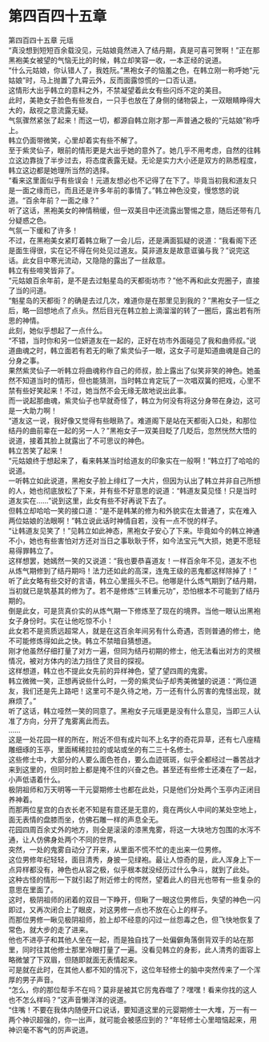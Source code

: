 # 第四百四十五章

第四百四十五章 元瑶\
“真没想到短短百余载没见，元姑娘竟然进入了结丹期，真是可喜可贺啊！”正在那黑袍美女被望的气恼无比的时候，韩立却笑容一收，一本正经的说道。\
“什么元姑娘，你认错人了，我姓阮。”黑袍女子的恼羞之色，在韩立刚一称呼她“元姑娘”时，马上抛置了九霄云外，反而面露惊慌的一口否认道。\
这情形大出乎韩立的意料之外，不禁凝望着此女有些闪烁不定的美目。\
此时，美艳女子脸色有些发白，一只手也放在了身侧的储物袋上，一双眼睛睁得大大的，敌视之意流露无疑。\
气氛骤然紧张了起来！而这一切，都源自韩立刚才那一声普通之极的“元姑娘”称呼上。\
韩立仍面带微笑，心里却着实有些不解了。\
至于紫灵仙子，眼前的情形更是大出乎她的意外了。她几乎不用考虑，自然的往韩立这边靠拢了半步过去，将态度表露无疑。无论是实力大小还是双方的熟悉程度，韩立这边都是她理所当然的选择。\
“看来这里面似乎有些误会！元道友想必也不记得了在下了。毕竟当初我和道友只是一面之缘而已，而且还是许多年前的事情了。”韩立神色没变，慢悠悠的说道。“百余年前？一面之缘？”\
听了这话，黑袍美女的神情稍缓，但一双美目中还流露出警惕之意，随后还带有几分疑惑之色。\
气氛一下缓和了许多！\
不过，在黑袍美女紧盯着韩立瞅了一会儿后，还是满面狐疑的说道：“我看阁下还是面生得很，实在记不得在何处见过道友。莫非道友是故意诓骗与我？”说完这话。此女目中寒光流动，又隐隐的露出了一丝敌意。\
韩立有些啼笑皆非了。\
“元姑娘百余年前，是不是去过魁星岛的天都街坊市？”他不再和此女兜圈子，直接了当的问道。\
“魁星岛的天都街？的确是去过几次，难道你是在那里见到我的？”黑袍女子一怔之后，略一回想地点了点头。然后目光在韩立脸上滴溜溜的转了一圈后，露出若有所思的神情。\
此刻，她似乎想起了一点什么。\
“不错，当时你和另一位妍道友在一起的，正好在坊市外面碰见了我和曲师叔。”说道曲魂之时，韩立面若有若无的瞅了紫灵仙子一眼，这女子可是知道曲魂是自己的分身之事。\
果然紫灵仙子一听韩立将曲魂称作自己的师叔，脸上露出了似笑非笑的神色。她虽然不知道当时的情形，但也能猜测，当时韩立肯定玩了一次唱双簧的把戏，心里不禁有些好笑起来！不过，她当然不会无缘无故地说出此事。\
而一说起那曲魂，紫灵仙子也早就奇怪了，韩立为何没有将这分身带在身边，这可是一大助力啊！\
“道友这一说，我好像又觉得有些眼熟了。难道阁下是站在天都街入口处，和那位结丹的曲前辈在一起的另一人？”黑袍女子一双美目眨了几眨后，忽然恍然大悟的说道，接着其脸上就露出了不可思议的神色。\
韩立苦笑了起来！\
“元姑娘终于想起来了，看来韩某当时给道友的印象实在一般啊！”韩立打了哈哈的说道。\
一听韩立如此说道，黑袍女子脸上绯红了一大片，但因为认出了韩立并非自己所想的人，她也彻底放松了下来，并有些不好意思的说道：“韩道友莫见怪！只是当时道友实在……”说到这里，此女有些不好再说下去了。\
但韩立却哈哈一笑的接口道：“是不是韩某的修为和外貌实在太普通了，实在难入两位姑娘的法眼啊！”韩立说此话时神情自若，没有一点不悦的样子。\
“让韩道友见笑了！”见韩立如此神态，黑袍女子安心了下来。毕竟如今的韩立神通不小，她也有些害怕对方还对当日之事耿耿于怀，如今法宝元气大损，她更不愿轻易得罪韩立了。\
这样想罢，她嫣然一笑的又说道：“我也要恭喜道友！一样百余年不见，道友不也从炼气期修到了结丹期吗！法力还如此的高深，连鬼王级的恶鬼都这样除掉了！”\
听了此女略有些交好的言语，韩立心里摇头不已。他哪是什么炼气期到了结丹期，当初就已是筑基其的修为了。若不是修炼“三转重元功”，恐怕根本不可能到了结丹期的。\
倒是此女，可是货真价实的从炼气期一下修炼至了现在的境界。当他一眼认出黑袍女子身份时。实在让他吃惊不小！\
此女若不是资质远超常人，就是在这百余年间另有什么奇遇，否则普通的修士，绝不可能修炼得如此之快。韩立不禁暗自猜想道。\
刚才他虽然仔细打量了对方一遍，但同为结丹初期的修士，他无法看出对方的灵根情况，被对方体内的法力挡住了灵目的探视。\
这样想道，韩立也不提此女先前的异样神色，望了望四周的鬼雾。\
韩立微微一笑，正想再说些什么时，一旁的紫灵仙子却秀美微皱的说道：“两位道友，我们还是先上路吧！这里可不是久待之地，万一还有什么厉害的鬼怪出现，就麻烦了。”\
听了这话，韩立哑然一笑的同意了。黑袍女子元瑶更是没有什么意见，当即三人认准了方向，分开了鬼雾离此而去。\
……\
这是一处花园一样的所在，附近不但有成片叫不上名字的奇花异草，还有七八座精雕细琢的玉亭，里面稀稀拉拉的或站或坐的有二三十名修士。\
这些修士中，大部分的人要么面色苍白，要么血迹斑斑，似乎全都经过一番苦战才来到这里的，但同时脸上都是掩不住的兴奋之色。甚至还有些修士还凑在了一起，小声低语着什么。\
极阴祖师和万天明等一干元婴期修士也都在此处，只是他们分处两个玉亭内正闭目养神着。\
而那两位星宫的白衣长老不知是有意还是无意的，竟在两伙人中间的某处空地上，面无表情的盘膝而坐，仿佛石雕一样的声息全无。\
花园四周百余丈外的地方，则全是滚滚的漆黑鬼雾，将这一大块地方包围的水泻不通，让人仿佛身处两个不同的世界。\
突然，一处的鬼雾自动分了开来，从里面不慌不忙的走出来一位男修。\
这位男修年纪轻轻，面目清秀，身披一见绿袍。最让人惊奇的是，此人浑身上下一点异样都没有，神色也从容之极，似乎根本就没经历过什么争斗，就到了此处。\
这种古怪的情形一下就引起了附近修士的愕然，望着此人的目光也带有一些复杂的意思在里面了。\
这时，极阴祖师的闭着的双目一下睁开，但瞅了一眼这位男修后，失望的神色一闪即过，又再次闭合上了眼皮，对这男修一点也不放在心上的样子。\
而那位男修一瞅见极阴祖师，脸上却不经意的闪过一丝怨毒之色，但飞快地恢复了常色，就大步的走了进来。\
他也不进亭子和其他人坐在一起，而是独自找了一处偏僻角落倒背双手的站在那里，同时往其他修士那里冷眼打量了一遍。没看见韩立的身影，此人清秀的面容上略微皱了下双眉，但随即就面无表情起来。\
可是就在此时，在其他人都不知的情况下，这位年轻修士的脑中突然传来了一个浑厚的男子声音。\
“怎么，你的那位帮手不在吗？莫非是被其它厉鬼吞噬了？嘿嘿！看来你找的这人也不怎么样吗？”这声音懒洋洋的说道。\
“住嘴！不要在我体内随便开口说话，要知道这里的元婴期修士一大堆，万一有一两个神识超强的，你一出声，就可能会被感应到的？”年轻修士心里暗恼起来，用神识毫不客气的厉声说道。
